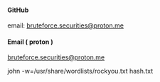 #### GitHub
email: bruteforce.securities@proton.me

#### Email ( proton )
bruteforce.securities@proton.me


john -w=/usr/share/wordlists/rockyou.txt hash.txt